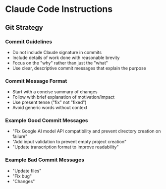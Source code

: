 # Claude Code Instructions

## Git Strategy

### Commit Guidelines
- Do not include Claude signature in commits
- Include details of work done with reasonable brevity
- Focus on the "why" rather than just the "what"
- Use clear, descriptive commit messages that explain the purpose

### Commit Message Format
- Start with a concise summary of changes
- Follow with brief explanation of motivation/impact
- Use present tense ("fix" not "fixed")
- Avoid generic words without context

### Example Good Commit Messages
- "Fix Google AI model API compatibility and prevent directory creation on failure"
- "Add input validation to prevent empty project creation"
- "Update transcription format to improve readability"

### Example Bad Commit Messages
- "Update files"
- "Fix bug"
- "Changes"